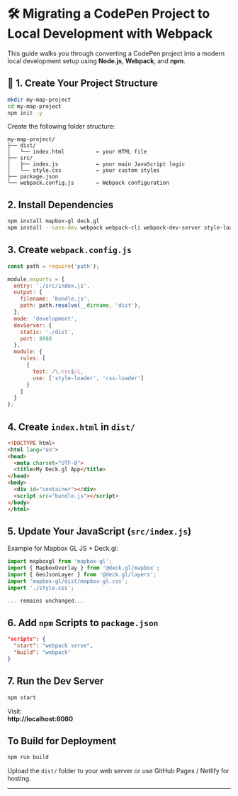 # 🛠️ Migrating a CodePen Project to Local Development with Webpack

This guide walks you through converting a CodePen project into a modern local development setup using **Node.js**, **Webpack**, and **npm**.

## 📁 1. Create Your Project Structure

```bash
mkdir my-map-project
cd my-map-project
npm init -y
```

Create the following folder structure:

```
my-map-project/
├── dist/
│   └── index.html          ← your HTML file
├── src/
│   ├── index.js            ← your main JavaScript logic
│   └── style.css           ← your custom styles
├── package.json
└── webpack.config.js       ← Webpack configuration
```


## 2. Install Dependencies

```bash
npm install mapbox-gl deck.gl
npm install --save-dev webpack webpack-cli webpack-dev-server style-loader css-loader
```


## 3. Create `webpack.config.js`

```js
const path = require('path');

module.exports = {
  entry: './src/index.js',
  output: {
    filename: 'bundle.js',
    path: path.resolve(__dirname, 'dist'),
  },
  mode: 'development',
  devServer: {
    static: './dist',
    port: 8080
  },
  module: {
    rules: [
      {
        test: /\.css$/i,
        use: ['style-loader', 'css-loader']
      }
    ]
  }
};
```

## 4. Create `index.html` in `dist/`

```html
<!DOCTYPE html>
<html lang="en">
<head>
  <meta charset="UTF-8">
  <title>My Deck.gl App</title>
</head>
<body>
  <div id="container"></div>
  <script src="bundle.js"></script>
</body>
</html>
```

## 5. Update Your JavaScript (`src/index.js`)

Example for Mapbox GL JS + Deck.gl:

```js
import mapboxgl from 'mapbox-gl';
import { MapboxOverlay } from '@deck.gl/mapbox';
import { GeoJsonLayer } from '@deck.gl/layers';
import 'mapbox-gl/dist/mapbox-gl.css';
import './style.css';

... remains unchanged...
```

## 6. Add `npm` Scripts to `package.json`

```json
"scripts": {
  "start": "webpack serve",
  "build": "webpack"
}
```


## 7. Run the Dev Server

```bash
npm start
```

Visit:  
**http://localhost:8080**


## To Build for Deployment

```bash
npm run build
```

Upload the `dist/` folder to your web server or use GitHub Pages / Netlify for hosting.

---
